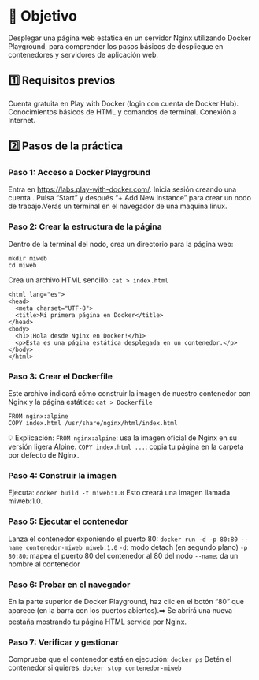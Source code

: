 # 🏁 Objetivo
Desplegar una página web estática en un servidor Nginx utilizando Docker Playground, para comprender los pasos básicos de despliegue en contenedores y servidores de aplicación web.

## 1️⃣ Requisitos previos
Cuenta gratuita en Play with Docker (login con cuenta de Docker Hub).
Conocimientos básicos de HTML y comandos de terminal.
Conexión a Internet.

## 2️⃣ Pasos de la práctica

### Paso 1: Acceso a Docker Playground
Entra en https://labs.play-with-docker.com/.
Inicia sesión creando una cuenta .
Pulsa “Start” y después “+ Add New Instance” para crear un nodo de trabajo.Verás un terminal en el navegador de una maquina linux.

### Paso 2: Crear la estructura de la página
Dentro de la terminal del nodo, crea un directorio para la página web:
```
mkdir miweb
cd miweb
```

Crea un archivo HTML sencillo:
`cat > index.html `

```<!DOCTYPE html>
<html lang="es">
<head>
  <meta charset="UTF-8">
  <title>Mi primera página en Docker</title>
</head>
<body>
  <h1>¡Hola desde Nginx en Docker!</h1>
  <p>Esta es una página estática desplegada en un contenedor.</p>
</body>
</html>
```


### Paso 3: Crear el Dockerfile
Este archivo indicará cómo construir la imagen de nuestro contenedor con Nginx y la página estática:
`cat > Dockerfile `

```
FROM nginx:alpine
COPY index.html /usr/share/nginx/html/index.html
```
💡 Explicación:
`FROM nginx:alpine`: usa la imagen oficial de Nginx en su versión ligera Alpine.
`COPY index.html ...`: copia tu página en la carpeta por defecto de Nginx.

### Paso 4: Construir la imagen
Ejecuta:
`docker build -t miweb:1.0`
Esto creará una imagen llamada miweb:1.0.

### Paso 5: Ejecutar el contenedor
Lanza el contenedor exponiendo el puerto 80:
`docker run -d -p 80:80 --name contenedor-miweb miweb:1.0`
`-d`: modo detach (en segundo plano)
`-p 80:80`: mapea el puerto 80 del contenedor al 80 del nodo
`--name`: da un nombre al contenedor

### Paso 6: Probar en el navegador
En la parte superior de Docker Playground, haz clic en el botón “80” que aparece (en la barra con los puertos abiertos).➡️ Se abrirá una nueva pestaña mostrando tu página HTML servida por Nginx.

### Paso 7: Verificar y gestionar
Comprueba que el contenedor está en ejecución:
`docker ps`
Detén el contenedor si quieres:
`docker stop contenedor-miweb`
